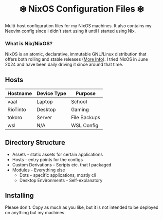 <h1 align="center">
   ❄️ NixOS Configuration Files ❄️
</h1>

Multi-host configuration files for my NixOS machines. It also contains my Neovim config since
I didn't start using it until I started using Nix.

### What is Nix/NixOS?
NixOS is an atomic, declarative, immutable GNU/Linux distribution that offers both rolling and
stable releases ([More Info](https://en.wikipedia.org/wiki/NixOS)). I tried NixOS in June 2024
and have been daily driving it since around that time. 

Hosts
-----
| Hostname | Device Type | Purpose      |
|----------|-------------|--------------|
| vaal     | Laptop      | School       |
| RioTinto | Desktop     | Gaming       |
| tokoro   | Server      | File Backups |
| wsl      | N/A         | WSL Config   |

Directory Structure
-------------------
-  Assets - static assets for certain applications
-  Hosts - entry points for the configs
-  Custom Derivations - Scripts etc. that I packaged
-  Modules - Everything else
   - Dots - specific applications, mostly cli
   - Desktop Environments - Self-explanatory
 
Installing
----------
Please don't. Copy as much as you like, but it is not intended to be deployed on anything but my machines.
